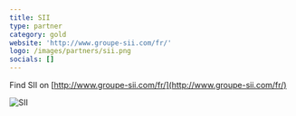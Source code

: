 ```yaml
---
title: SII
type: partner
category: gold
website: 'http://www.groupe-sii.com/fr/'
logo: /images/partners/sii.png
socials: []
---
```


Find SII on [http://www.groupe-sii.com/fr/](http://www.groupe-sii.com/fr/)

![SII](/images/partners/sii.png)
